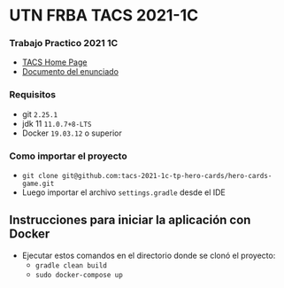 # UTN FRBA TACS 2021-1C
###  Trabajo Practico 2021 1C
* [TACS Home Page](https://www.tacs-utn.com.ar/)
* [Documento del enunciado](https://docs.google.com/document/d/e/2PACX-1vSDeXS8A44GMMKxL47FTspYC6_4BXiWP2_lwo2Oiy4P7oRXORfseOdQ9F3K8vZ_xyHNPf6euMP1wEIV/pub)

### Requisitos
* git `2.25.1`
* jdk 11 `11.0.7+8-LTS`
* Docker `19.03.12` o superior

### Como importar el proyecto
* `git clone git@github.com:tacs-2021-1c-tp-hero-cards/hero-cards-game.git`
* Luego importar el archivo `settings.gradle` desde el IDE

## Instrucciones para iniciar la aplicación con Docker
* Ejecutar estos comandos en el directorio donde se clonó el proyecto:
  - `gradle clean build`
  - `sudo docker-compose up`